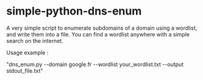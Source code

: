 # simple-python-dns-enum
A very simple script to enumerate subdomains of a domain using a wordlist, and write them into a file.
You can find a wordlist anywhere with a simple search on the internet.

Usage example :

"dns_enum.py --domain google.fr --wordlist your_wordlist.txt --output stdout_file.txt"
